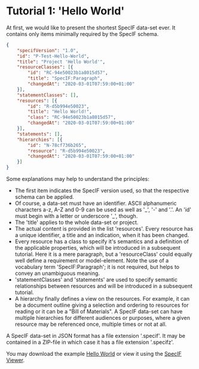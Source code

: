 # Tutorial 1: 'Hello World'

At first, we would like to present the shortest SpecIF data-set ever. It contains only items minimally required by the SpecIF schema.

```json
{
    "specifVersion": "1.0",
    "id": "P-Test-Hello-World",
    "title": "Project 'Hello World'",
    "resourceClasses": [{
        "id": "RC-94e50023b1a8015d57",
        "title": "SpecIF:Paragraph",
        "changedAt": "2020-03-01T07:59:00+01:00"
    }],
    "statementClasses": [],
    "resources": [{
        "id": "R-d5b994e50023",
        "title": "Hello World!",
        "class": "RC-94e50023b1a8015d57",
        "changedAt": "2020-03-01T07:59:00+01:00"
    }],
    "statements": [],
    "hierarchies": [{
        "id": "N-78cf736b265",
        "resource": "R-d5b994e50023",
        "changedAt": "2020-03-01T07:59:00+01:00"
    }]
}
```

Some explanations may help to understand the principles:
- The first item indicates the SpecIF version used, so that the respective schema can be applied.
- Of course, a data-set must have an identifier. ASCII alphanumeric characters a-z, A-Z and 0-9 can be used as well as \'\_\', \'-\' and \'.\'. An \'id\' must begin with a letter or underscore \'\_\', though.
- The \'title\' applies to the whole data-set or project.
- The actual content is provided in the list \'resources\'. Every resource has a unique identifier, a title and an indication, when it has been changed.
- Every resource has a class to specify it's semantics and a definition of the applicable properties, which will be introduced in a subsequent tutorial. Here it is a mere paragraph, but a \'resourceClass\' could equally well define a requirement or model-element. Note the use of a vocabulary term \'SpecIF:Paragraph\'; it is not required, but helps to convey an unambiguous meaning.
- \'statementClasses\' and \'statements\' are used to specify semantic relationships between resources and will be introduced in a subsequent tutorial.
- A hierarchy finally defines a view on the resources. For example, it can be a document outline giving a selection and ordering to resources for reading or it can be a \"Bill of Materials\". A SpecIF data-set can have multiple hierarchies for different audiences or purposes, where a given resource may be referenced once, multiple times or not at all.

A SpecIF data-set in JSON format has a file extension \'.specif\'. It may be contained in a ZIP-file in which case it has a file extension \'.specifz\'.

You may download the example [Hello World](http://specif.de/examples/01_Hello-World.specif "SpecIF Example \'Hello World\'") or view it using the [SpecIF Viewer](http://specif.de/apps/view.html#import=../examples/01_Hello-World.specif "SpecIF Viewer").